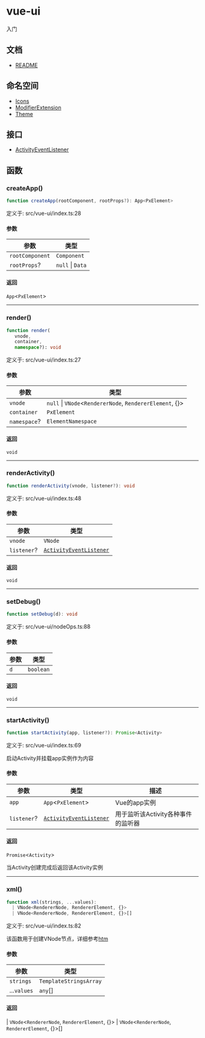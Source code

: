 # vue-ui

入门

## 文档

- [README](documents/README.md)

## 命名空间

- [Icons](namespaces/Icons/README.md)
- [ModifierExtension](namespaces/ModifierExtension/README.md)
- [Theme](namespaces/Theme/README.md)

## 接口

- [ActivityEventListener](interfaces/ActivityEventListener.md)

## 函数

### createApp()

```ts
function createApp(rootComponent, rootProps?): App<PxElement>
```

定义于: src/vue-ui/index.ts:28

#### 参数

| 参数 | 类型 |
| ------ | ------ |
| `rootComponent` | `Component` |
| `rootProps`? | `null` \| `Data` |

#### 返回

`App`\<`PxElement`\>

***

### render()

```ts
function render(
   vnode, 
   container, 
   namespace?): void
```

定义于: src/vue-ui/index.ts:27

#### 参数

| 参数 | 类型 |
| ------ | ------ |
| `vnode` | `null` \| `VNode`\<`RendererNode`, `RendererElement`, \{\}\> |
| `container` | `PxElement` |
| `namespace`? | `ElementNamespace` |

#### 返回

`void`

***

### renderActivity()

```ts
function renderActivity(vnode, listener?): void
```

定义于: src/vue-ui/index.ts:48

#### 参数

| 参数 | 类型 |
| ------ | ------ |
| `vnode` | `VNode` |
| `listener`? | [`ActivityEventListener`](interfaces/ActivityEventListener.md) |

#### 返回

`void`

***

### setDebug()

```ts
function setDebug(d): void
```

定义于: src/vue-ui/nodeOps.ts:88

#### 参数

| 参数 | 类型 |
| ------ | ------ |
| `d` | `boolean` |

#### 返回

`void`

***

### startActivity()

```ts
function startActivity(app, listener?): Promise<Activity>
```

定义于: src/vue-ui/index.ts:69

启动Activity并挂载app实例作为内容

#### 参数

| 参数 | 类型 | 描述 |
| ------ | ------ | ------ |
| `app` | `App`\<`PxElement`\> | Vue的app实例 |
| `listener`? | [`ActivityEventListener`](interfaces/ActivityEventListener.md) | 用于监听该Activity各种事件的监听器 |

#### 返回

`Promise`\<`Activity`\>

当Activity创建完成后返回该Activity实例

***

### xml()

```ts
function xml(strings, ...values): 
  | VNode<RendererNode, RendererElement, {}>
  | VNode<RendererNode, RendererElement, {}>[]
```

定义于: src/vue-ui/index.ts:82

该函数用于创建VNode节点，详细参考[htm](https://github.com/developit/htm)

#### 参数

| 参数 | 类型 |
| ------ | ------ |
| `strings` | `TemplateStringsArray` |
| ...`values` | `any`[] |

#### 返回

  \| `VNode`\<`RendererNode`, `RendererElement`, \{\}\>
  \| `VNode`\<`RendererNode`, `RendererElement`, \{\}\>[]
